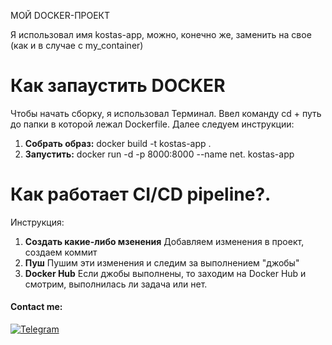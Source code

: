 МОЙ DOCKER-ПРОЕКТ

Я использовал имя kostas-app, можно, конечно же, заменить на свое (как и в случае с my_container)

Как запаустить DOCKER
=====================
Чтобы начать сборку, я использовал Терминал. Ввел команду cd + путь до папки в которой лежал Dockerfile.
Далее следуем инструкции:
1. **Собрать образ:**
    docker build -t kostas-app .
2. **Запустить:**
    docker run -d -p 8000:8000 --name net. kostas-app

Как работает CI/CD pipeline?.
=====================
Инструкция:
1. **Создать какие-либо мзенения**
    Добавляем изменения в проект, создаем коммит
2. **Пуш**
    Пушим эти изменения и следим за выполнением "джобы"
3. **Docker Hub**
    Если джобы выполнены, то заходим на Docker Hub и смотрим, выполнилась ли задача или нет.

#### Contact me:
[![Telegram](https://img.shields.io/badge/Telegram-262424?style=for-the-badge&logo=Telegram)](https://t.me/ffraud)
